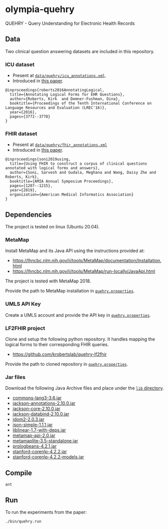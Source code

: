 # olympia-quehry

QUEHRY - Query Understanding for Electronic Health Records

## Data

Two clinical question answering datasets are included in this repository.

### ICU dataset

* Present at [`data/quehry/icu_annotations.xml`](data/quehry/icu_annotations.xml).
* Introduced in [this paper](https://aclanthology.org/L16-1598).

```
@inproceedings{roberts2016AnnotatingLogical,
  title={Annotating Logical Forms for EHR Questions},
  author={Roberts, Kirk  and Demner-Fushman, Dina},
  booktitle={Proceedings of the Tenth International Conference on Language Resources and Evaluation (LREC'16)},
  year={2016},
  pages={3772--3778}
}
```

### FHIR dataset

* Present at [`data/quehry/fhir_annotations.xml`](data/quehry/fhir_annotations.xml)
* Introduced in [this paper](https://www.ncbi.nlm.nih.gov/pmc/articles/PMC7153115/).

```
@inproceedings{soni2019using,
  title={Using FHIR to construct a corpus of clinical questions annotated with logical forms and answers},
  author={Soni, Sarvesh and Gudala, Meghana and Wang, Daisy Zhe and Roberts, Kirk},
  booktitle={AMIA Annual Symposium Proceedings},
  pages={1207--1215},
  year={2019},
  organization={American Medical Informatics Association}
}
```

## Dependencies

The project is tested on linux (Ubuntu 20.04).

### MetaMap

Install MetaMap and its Java API using the instructions provided at:
* https://lhncbc.nlm.nih.gov/ii/tools/MetaMap/documentation/Installation.html
* https://lhncbc.nlm.nih.gov/ii/tools/MetaMap/run-locally/JavaApi.html

The project is tested with MetaMap 2018.

Provide the path to MetaMap installation in [`quehry.properties`](quehry.properties).

### UMLS API Key

Create a UMLS account and provide the API key in [`quehry.properties`](quehry.properties).

### LF2FHIR project

Clone and setup the following python repository. It handles mapping the logical forms to their corresponding FHIR queries.

* https://github.com/krobertslab/quehry-lf2fhir

Provide the path to cloned repository in [`quehry.properties`](quehry.properties).

### Jar files

Download the following Java Archive files and place under the [`lib` directory](lib).

* [commons-lang3-3.6.jar](https://archive.apache.org/dist/commons/lang/binaries/commons-lang3-3.6-bin.tar.gz)
* [jackson-annotations-2.10.0.jar](https://repo1.maven.org/maven2/com/fasterxml/jackson/core/jackson-annotations/2.10.0/jackson-annotations-2.10.0.jar)
* [jackson-core-2.10.0.jar](https://repo1.maven.org/maven2/com/fasterxml/jackson/core/jackson-core/2.10.0/jackson-core-2.10.0.jar)
* [jackson-databind-2.10.0.jar](https://repo1.maven.org/maven2/com/fasterxml/jackson/core/jackson-databind/2.10.0/jackson-databind-2.10.0.jar)
* [jdom2-2.0.3.jar](https://repo1.maven.org/maven2/org/jdom/jdom2/2.0.3/jdom2-2.0.3.jar)
* [json-simple-1.1.1.jar](https://repo1.maven.org/maven2/com/googlecode/json-simple/json-simple/1.1.1/json-simple-1.1.1.jar)
* [liblinear-1.7-with-deps.jar](http://www.java2s.com/Code/JarDownload/liblinear/liblinear-1.7-with-deps.jar.zip)
* [metamap-api-2.0.jar](https://metamap.nlm.nih.gov/maven2/gov/nih/nlm/nls/metamap-api/2.0/metamap-api-2.0.jar)
* [metamaplite-3.5-standalone.jar](https://metamap.nlm.nih.gov/maven2/gov/nih/nlm/nls/metamaplite/3.5/metamaplite-3.5-standalone.jar)
* [prologbeans-4.2.1.jar](https://metamap.nlm.nih.gov/maven2/se/sics/prologbeans/4.2.1/prologbeans-4.2.1.jar)
* [stanford-corenlp-4.2.2.jar](http://nlp.stanford.edu/software/stanford-corenlp-4.2.2.zip)
* [stanford-corenlp-4.2.2-models.jar](http://nlp.stanford.edu/software/stanford-corenlp-4.2.2.zip)

## Compile

```shell
ant
```

## Run

To run the experiments from the paper:

```shell
./bin/quehry.run
```
